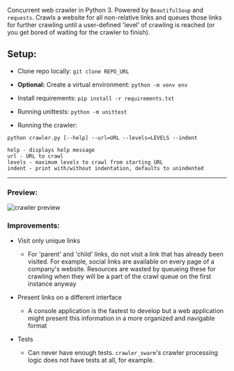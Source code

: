 Concurrent web crawler in Python 3. Powered by `BeautifulSoup` and `requests`. Crawls a website for all non-relative links and queues those links for further crawling until a user-defined 'level' of crawling is reached (or you get bored of waiting for the crawler to finish).

## Setup:

- Clone repo locally: `git clone REPO_URL`
- **Optional:** Create a virtual environment: `python -m venv env`
- Install requirements: `pip install -r requirements.txt`

- Running unittests: `python -m unittest`
- Running the crawler:
```
python crawler.py [--help] --url=URL --levels=LEVELS --indent

help - displays help message
url - URL to crawl
levels - maximum levels to crawl from starting URL
indent - print with/without indentation, defaults to unindented
```

----

### Preview:

![crawler preview](https://i.ibb.co/j4PDcwB/crawler.png)

### Improvements:

- Visit only unique links
    - For 'parent' and 'child' links, do not visit a link that has already been visited. For example, social links are available on every page of a company's website. Resources are wasted by queueing these for crawling when they will be a part of the crawl queue on the first instance anyway

- Present links on a different interface
    - A console application is the fastest to develop but a web application might present this information in a more organized and navigable format

- Tests
    - Can never have enough tests. `crawler_swarm`'s crawler processing logic does not have tests at all, for example.
